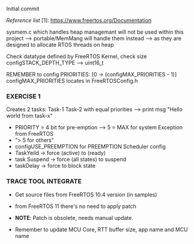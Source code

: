 Initial commit

*Reference list*
[1]: https://www.freertos.org/Documentation 


sysmem.c which handles heap managemant will not be used within this project 
--> portable/MemMang will handle them instead 
--> as they are designed to allocate RTOS threads on heap

Check datatype defined by FreeRTOS Kernel, check size
  configSTACK_DEPTH_TYPE --> uint16_t

REMEMBER to config PRIORITIES: [0 -> (configMAX_PRIORITIES - 1)]
configMAX_PRIORITIES locates in FreeRTOSConfig.h

### EXERCISE 1
Creates 2 tasks: 
Task-1
Task-2
with equal priorities --> print msg "Hello world from task-x"
- PRIORITY = 4 bit for pre-emption --> 5 = MAX for system Exception from FreeRTOS
- "> 5 for others"
- configUSE_PREEMPTION for PREEMPTION Scheduler config
- TaskYeild -> force (active) to (ready)
- task Suspend  -> force (all states) to suspend
- taskDelay -> force to block state

### TRACE TOOL INTEGRATE
- Get source files from FreeRTOS 10.4 version (in samples)
- from FreeRTOS 11 there's no need to apply patch

- **NOTE**: Patch is obsolete, needs manual update. 

- Remember to update MCU Core, RTT buffer size, app name and MCU name